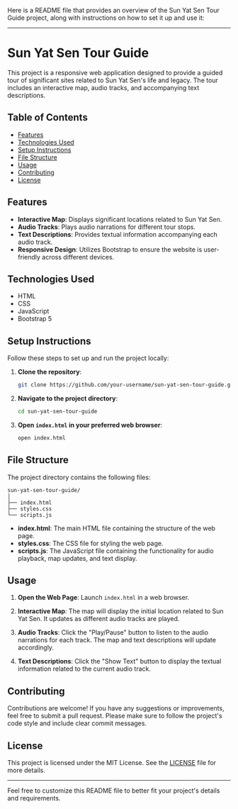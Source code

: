 Here is a README file that provides an overview of the Sun Yat Sen Tour Guide project, along with instructions on how to set it up and use it:

---

# Sun Yat Sen Tour Guide

This project is a responsive web application designed to provide a guided tour of significant sites related to Sun Yat Sen's life and legacy. The tour includes an interactive map, audio tracks, and accompanying text descriptions.

## Table of Contents

- [Features](#features)
- [Technologies Used](#technologies-used)
- [Setup Instructions](#setup-instructions)
- [File Structure](#file-structure)
- [Usage](#usage)
- [Contributing](#contributing)
- [License](#license)

## Features

- **Interactive Map**: Displays significant locations related to Sun Yat Sen.
- **Audio Tracks**: Plays audio narrations for different tour stops.
- **Text Descriptions**: Provides textual information accompanying each audio track.
- **Responsive Design**: Utilizes Bootstrap to ensure the website is user-friendly across different devices.

## Technologies Used

- HTML
- CSS
- JavaScript
- Bootstrap 5

## Setup Instructions

Follow these steps to set up and run the project locally:

1. **Clone the repository**:
   ```sh
   git clone https://github.com/your-username/sun-yat-sen-tour-guide.git
   ```

2. **Navigate to the project directory**:
   ```sh
   cd sun-yat-sen-tour-guide
   ```

3. **Open `index.html` in your preferred web browser**:
   ```sh
   open index.html
   ```

## File Structure

The project directory contains the following files:

```
sun-yat-sen-tour-guide/
│
├── index.html
├── styles.css
└── scripts.js
```

- **index.html**: The main HTML file containing the structure of the web page.
- **styles.css**: The CSS file for styling the web page.
- **scripts.js**: The JavaScript file containing the functionality for audio playback, map updates, and text display.

## Usage

1. **Open the Web Page**: Launch `index.html` in a web browser.

2. **Interactive Map**: The map will display the initial location related to Sun Yat Sen. It updates as different audio tracks are played.

3. **Audio Tracks**: Click the "Play/Pause" button to listen to the audio narrations for each track. The map and text descriptions will update accordingly.

4. **Text Descriptions**: Click the "Show Text" button to display the textual information related to the current audio track.

## Contributing

Contributions are welcome! If you have any suggestions or improvements, feel free to submit a pull request. Please make sure to follow the project's code style and include clear commit messages.

## License

This project is licensed under the MIT License. See the [LICENSE](LICENSE) file for more details.

---

Feel free to customize this README file to better fit your project's details and requirements.
